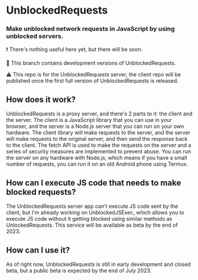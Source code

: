 # UnblockedRequests
### Make unblocked network requests in JavaScript by using unblocked servers.

❗️ There's nothing useful here yet, but there will be soon.

🚫 This branch contains development versions of UnblockedRequests.

⚠️ This repo is for the UnblockedRequests server, the client repo will be published once the first full version of UnblockedRequests is released.

## How does it work?
UnblockedRequests is a proxy server, and there's 2 parts to it: the client and the server. The client is a JavaScript library that you can use in your browser, and the server is a Node.js server that you can run on your own hardware. The client library will make requests to the server, and the server will make requests to the original server, and then send the response back to the client. The fetch API is used to make the requests on the server and a series of security measures are implemented to prevent abuse. You can run the server on any hardware with Node.js, which means if you have a small number of requests, you can run it on an old Android phone using Termux.

## How can I execute JS code that needs to make blocked requests?
The UnblockedRequests server app can't execute JS code sent by the client, but I'm already working on UnblockedJSExec, which allows you to execute JS code without it getting blocked using similar methods as UnlockedRequests. This service will be available as beta by the end of 2023.

## How can I use it?
As of right now, UnblockedRequests is still in early development and closed beta, but a public beta is expected by the end of July 2023.